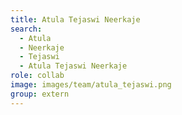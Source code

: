 ```yaml
---
title: Atula Tejaswi Neerkaje
search:
  - Atula
  - Neerkaje
  - Tejaswi
  - Atula Tejaswi Neerkaje
role: collab
image: images/team/atula_tejaswi.png
group: extern
---
```


